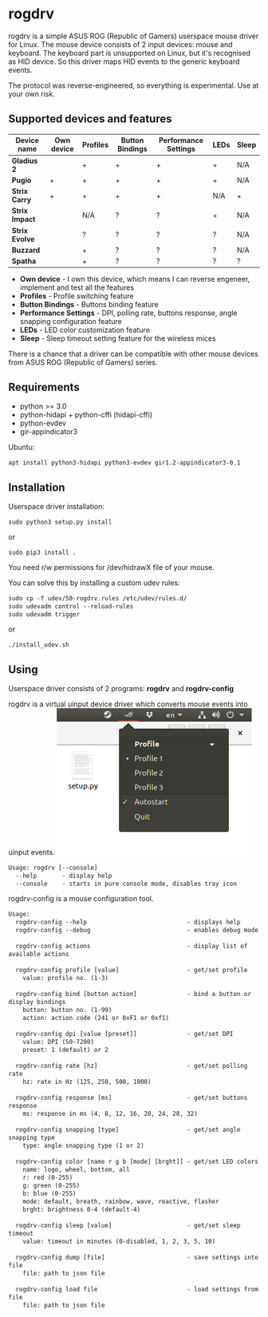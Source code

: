 rogdrv
======

rogdrv is a simple ASUS ROG (Republic of Gamers) userspace mouse driver for Linux.
The mouse device consists of 2 input devices: mouse and keyboard.
The keyboard part is unsupported on Linux, but it's recognised as HID device.
So this driver maps HID events to the generic keyboard events.

The protocol was reverse-engineered, so everything is experimental. Use at your own risk.

Supported devices and features
------------------------------

Device name      | Own device | Profiles | Button Bindings | Performance Settings | LEDs | Sleep
-----------------|------------|----------|-----------------|----------------------|------|-------
**Gladius 2**    |            | +        | +               | +                    | +    | N/A
**Pugio**        | +          | +        | +               | +                    | +    | N/A
**Strix Carry**  | +          | +        | +               | +                    | N/A  | +
**Strix Impact** |            | N/A      | ?               | ?                    | +    | N/A
**Strix Evolve** |            | ?        | ?               | ?                    | ?    | N/A
**Buzzard**      |            | +        | ?               | ?                    | ?    | N/A
**Spatha**       |            | +        | ?               | ?                    | ?    | ?

* **Own device** - I own this device, which means I can reverse engeneer, implement and test all the features
* **Profiles** - Profile switching feature
* **Button Bindings** - Buttons binding feature
* **Performance Settings** - DPI, polling rate, buttons response, angle snapping configuration feature
* **LEDs** - LED color customization feature
* **Sleep** - Sleep timeout setting feature for the wireless mices

There is a chance that a driver can be compatible with other mouse devices
from ASUS ROG (Republic of Gamers) series.

Requirements
------------

* python >= 3.0
* python-hidapi + python-cffi (hidapi-cffi)
* python-evdev
* gir-appindicator3

Ubuntu:
```
apt install python3-hidapi python3-evdev gir1.2-appindicator3-0.1
```

Installation
------------

Userspace driver installation:

```
sudo python3 setup.py install
```
or
```
sudo pip3 install .
```

You need r/w permissions for /dev/hidrawX file of your mouse.

You can solve this by installing a custom udev rules:

```
sudo cp -f udev/50-rogdrv.rules /etc/udev/rules.d/
sudo udevadm control --reload-rules
sudo udevadm trigger
```
or
```
./install_udev.sh
```

Using
-----

Userspace driver consists of 2 programs: **rogdrv** and **rogdrv-config**

rogdrv is a virtual uinput device driver which converts mouse events into uinput events.
![rogdrv](/screenshot.png)
```
Usage: rogdrv [--console]
  --help       - display help
  --console    - starts in pure console mode, disables tray icon
```

rogdrv-config is a mouse configuration tool.
```
Usage:
  rogdrv-config --help                            - displays help
  rogdrv-config --debug                           - enables debug mode

  rogdrv-config actions                           - display list of available actions

  rogdrv-config profile [value]                   - get/set profile
    value: profile no. (1-3)

  rogdrv-config bind [button action]              - bind a button or display bindings
    button: button no. (1-99)
    action: action code (241 or 0xF1 or 0xf1)

  rogdrv-config dpi [value [preset]]              - get/set DPI
    value: DPI (50-7200)
    preset: 1 (default) or 2

  rogdrv-config rate [hz]                         - get/set polling rate
    hz: rate in Hz (125, 250, 500, 1000)

  rogdrv-config response [ms]                     - get/set buttons response
    ms: response in ms (4, 8, 12, 16, 20, 24, 28, 32)

  rogdrv-config snapping [type]                   - get/set angle snapping type
    type: angle snapping type (1 or 2)

  rogdrv-config color [name r g b [mode] [brght]] - get/set LED colors
    name: logo, wheel, bottom, all
    r: red (0-255)
    g: green (0-255)
    b: blue (0-255)
    mode: default, breath, rainbow, wave, reactive, flasher
    brght: brightness 0-4 (default-4)

  rogdrv-config sleep [value]                     - get/set sleep timeout
    value: timeout in minutes (0-disabled, 1, 2, 3, 5, 10)

  rogdrv-config dump [file]                       - save settings into file
    file: path to json file

  rogdrv-config load file                         - load settings from file
    file: path to json file
```
